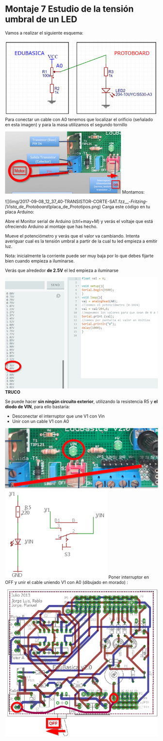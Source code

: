 
# Montaje 7 Estudio de la tensión umbral de un LED

Vamos a realizar el siguiente esquema:

![](img/2017-09-08_12_54_01-Electronic_circuit_design_-_EasyEDA.png)
Para conectar un cable con A0 tenemos que localizar el orificio (señalado en esta imagen) y para la masa utilizamos el segundo tornillo

![](img/img2.png)
Montamos:

![](img/2017-09-08_12_37_40-TRANSISTOR-CORTE-SAT.fzz__-_Fritzing_-_[Vista_de_Protoboard_(placa_de_Prototipos.png)
Carga este código en tu placa Arduino:



Abre el Monitor serial de Arduino (ctrl+may+M) y verás el voltaje que está ofreciendo Arduino al montaje que has hecho.

Mueve el potenciómetro y verás que el valor va cambiando. Intenta averiguar cual es la tensión umbral a partir de la cual tu led empieza a emitir luz.

Nota: inicialmente la corriente puede ser muy baja por lo que debes fijarte bien cuando empieza a iluminarse.

Verás que alrededor **de 2.5V** el led empieza a iluminarse

![](img/img3.2.png)
**TRUCO**

Se puede hacer **sin ningún circuito exterior**, utilizando la resistencia R5 y **el diodo de VIN**, para ello bastaría:

- Desconectar el interruptor que une V1 con Vin
- Unir con un cable V1 con A0

![](img/img5.1.png)
![](img/img4.png)
Poner interruptor en OFF y unir el cable uniendo V1 con A0 (dibujado en morado) :

![](img/img6.1.png)
